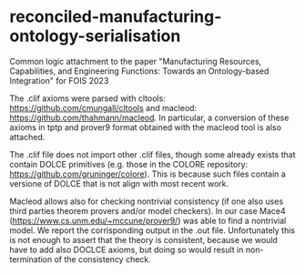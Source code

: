 # reconciled-manufacturing-ontology-serialisation
Common logic attachment to the paper "Manufacturing Resources, Capabilities, and Engineering Functions: Towards an Ontology-based Integration" for FOIS 2023

The .clif axioms were parsed with cltools: https://github.com/cmungall/cltools and macleod: https://github.com/thahmann/macleod.
In particular, a conversion of these axioms in tptp and prover9 format obtained with the macleod tool is also attached.

The .clif file does not import other .clif files, though some already exists that contain DOLCE primitives (e.g. those in the COLORE repository:  https://github.com/gruninger/colore). This is because such files contain a versione of DOLCE that is not align with most recent work. 

Macleod allows also for checking nontrivial consistency (if one also uses third parties theorem provers and/or model checkers). In our case Mace4 (https://www.cs.unm.edu/~mccune/prover9/) was able to find a nontrivial model. We report the corrisponding output in the .out file. 
Unfortunately this is not enough to assert that the theory is consistent, because we would have to add also DOCLCE axioms, but doing so would result in non-termination of the consistency check. 
